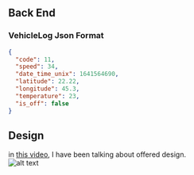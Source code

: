 ## Back End

### VehicleLog Json Format
```json
{
  "code": 11,
  "speed": 34,
  "date_time_unix": 1641564690,
  "latitude": 22.22,
  "longitude": 45.3,
  "temperature": 23,
  "is_off": false
}
```

## Design

in [this video](), I have been talking about offered design.
<br>
![alt text](./event-bus.jpg)
